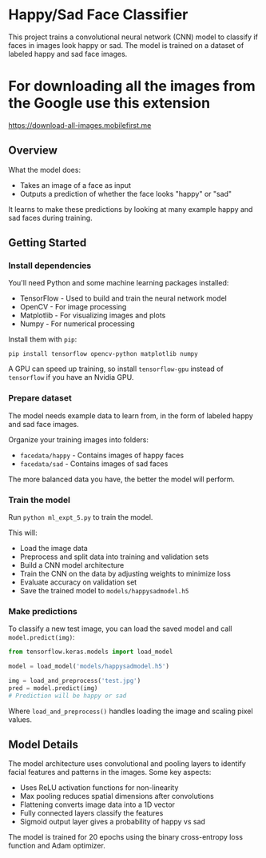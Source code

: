 # Happy/Sad Face Classifier

This project trains a convolutional neural network (CNN) model to classify if faces in images look happy or sad. The model is trained on a dataset of labeled happy and sad face images.

# For downloading all the images from the Google use this extension
https://download-all-images.mobilefirst.me

## Overview

What the model does:

- Takes an image of a face as input
- Outputs a prediction of whether the face looks "happy" or "sad"

It learns to make these predictions by looking at many example happy and sad faces during training.

## Getting Started

### Install dependencies

You'll need Python and some machine learning packages installed:

- TensorFlow - Used to build and train the neural network model
- OpenCV - For image processing
- Matplotlib - For visualizing images and plots
- Numpy - For numerical processing

Install them with `pip`:

```
pip install tensorflow opencv-python matplotlib numpy
``` 

A GPU can speed up training, so install `tensorflow-gpu` instead of `tensorflow` if you have an Nvidia GPU.

### Prepare dataset

The model needs example data to learn from, in the form of labeled happy and sad face images.

Organize your training images into folders:

- `facedata/happy` - Contains images of happy faces
- `facedata/sad` - Contains images of sad faces

The more balanced data you have, the better the model will perform. 

### Train the model

Run `python ml_expt_5.py` to train the model.

This will:

- Load the image data
- Preprocess and split data into training and validation sets 
- Build a CNN model architecture
- Train the CNN on the data by adjusting weights to minimize loss 
- Evaluate accuracy on validation set
- Save the trained model to `models/happysadmodel.h5`

### Make predictions

To classify a new test image, you can load the saved model and call `model.predict(img)`:

```python
from tensorflow.keras.models import load_model

model = load_model('models/happysadmodel.h5')

img = load_and_preprocess('test.jpg')
pred = model.predict(img) 
# Prediction will be happy or sad
```

Where `load_and_preprocess()` handles loading the image and scaling pixel values.

## Model Details

The model architecture uses convolutional and pooling layers to identify facial features and patterns in the images. Some key aspects:

- Uses ReLU activation functions for non-linearity
- Max pooling reduces spatial dimensions after convolutions 
- Flattening converts image data into a 1D vector 
- Fully connected layers classify the features
- Sigmoid output layer gives a probability of happy vs sad

The model is trained for 20 epochs using the binary cross-entropy loss function and Adam optimizer.
